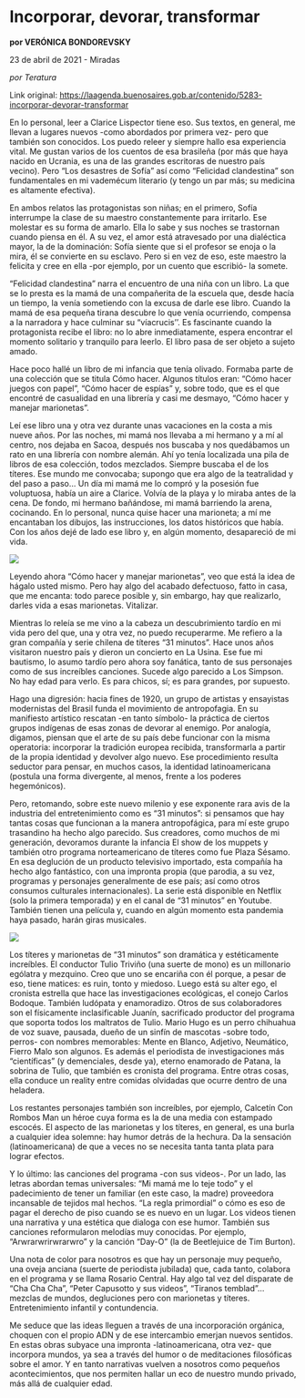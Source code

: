 # Incorporar, devorar, transformar

**por VERÓNICA BONDOREVSKY**

23 de abril de 2021 - Miradas

_por Teratura_

Link original: https://laagenda.buenosaires.gob.ar/contenido/5283-incorporar-devorar-transformar



En lo personal, leer a Clarice Lispector tiene eso. Sus textos, en general, me llevan a lugares nuevos -como abordados por primera vez- pero que también son conocidos. Los puedo releer y siempre hallo esa experiencia vital. Me gustan varios de los cuentos de esa brasileña (por más que haya nacido en Ucrania, es una de las grandes escritoras de nuestro país vecino). Pero “Los desastres de Sofía” así como “Felicidad clandestina” son fundamentales en mi vademécum literario (y tengo un par más; su medicina es altamente efectiva).




En ambos relatos las protagonistas son niñas; en el primero, Sofía interrumpe la clase de su maestro constantemente para irritarlo. Ese molestar es su forma de amarlo. Ella lo sabe y sus noches se trastornan cuando piensa en él. A su vez, el amor está atravesado por una dialéctica mayor, la de la dominación: Sofía siente que si el profesor se enoja o la mira, él se convierte en su esclavo. Pero si en vez de eso, este maestro la felicita y cree en ella -por ejemplo, por un cuento que escribió- la somete.




“Felicidad clandestina” narra el encuentro de una niña con un libro. La que se lo presta es la mamá de una compañerita de la escuela que, desde hacía un tiempo, la venía sometiendo con la excusa de darle ese libro. Cuando la mamá de esa pequeña tirana descubre lo que venía ocurriendo, compensa a la narradora y hace culminar su “víacrucis’’. Es fascinante cuando la protagonista recibe el libro: no lo abre inmediatamente, espera encontrar el momento solitario y tranquilo para leerlo. El libro pasa de ser objeto a sujeto amado.




Hace poco hallé un libro de mi infancia que tenía olivado. Formaba parte de una colección que se titula Cómo hacer. Algunos títulos eran: “Cómo hacer juegos con papel”, “Cómo hacer de espías” y, sobre todo, que es el que encontré de casualidad en una librería y casi me desmayo, “Cómo hacer y manejar marionetas”.




Leí ese libro una y otra vez durante unas vacaciones en la costa a mis nueve años. Por las noches, mi mamá nos llevaba a mi hermano y a mí al centro, nos dejaba en Sacoa, después nos buscaba y nos quedábamos un rato en una librería con nombre alemán. Ahí yo tenía localizada una pila de libros de esa colección, todos mezclados. Siempre buscaba el de los títeres. Ese mundo me convocaba; supongo que era algo de la teatralidad y del paso a paso… Un día mi mamá me lo compró y la posesión fue voluptuosa, había un aire a Clarice. Volvía de la playa y lo miraba antes de la cena. De fondo, mi hermano bañándose, mi mamá barriendo la arena, cocinando. En lo personal, nunca quise hacer una marioneta; a mí me encantaban los dibujos, las instrucciones, los datos históricos que había. Con los años dejé de lado ese libro y, en algún momento, desapareció de mi vida.




![](https://cdn.flowlikemusic.com/files/images/47472/92624046-5d0b-4789-ac84-5d952e89aefe.jpeg)




Leyendo ahora “Cómo hacer y manejar marionetas”, veo que está la idea de hágalo usted mismo. Pero hay algo del acabado defectuoso, fatto in casa, que me encanta: todo parece posible y, sin embargo, hay que realizarlo, darles vida a esas marionetas. Vitalizar.




Mientras lo releía se me vino a la cabeza un descubrimiento tardío en mi vida pero del que, una y otra vez, no puedo recuperarme. Me refiero a la gran compañía y serie chilena de títeres “31 minutos”. Hace unos años visitaron nuestro país y dieron un concierto en La Usina. Ese fue mi bautismo, lo asumo tardío pero ahora soy fanática, tanto de sus personajes como de sus increíbles canciones. Sucede algo parecido a Los Simpson. No hay edad para verlo. Es para chicos, sí; es para grandes, por supuesto.




Hago una digresión: hacia fines de 1920, un grupo de artistas y ensayistas modernistas del Brasil funda el movimiento de antropofagia. En su manifiesto artístico rescatan -en tanto símbolo- la práctica de ciertos grupos indígenas de esas zonas de devorar al enemigo. Por analogía, digamos, piensan que el arte de su país debe funcionar con la misma operatoria: incorporar la tradición europea recibida, transformarla a partir de la propia identidad y devolver algo nuevo. Ese procedimiento resulta seductor para pensar, en muchos casos, la identidad latinoamericana (postula una forma divergente, al menos, frente a los poderes hegemónicos).




Pero, retomando, sobre este nuevo milenio y ese exponente rara avis de la industria del entretenimiento como es “31 minutos”: si pensamos que hay tantas cosas que funcionan a la manera antropofágica, para mí este grupo trasandino ha hecho algo parecido. Sus creadores, como muchos de mi generación, devoramos durante la infancia El show de los muppets y también otro programa norteamericano de títeres como fue Plaza Sésamo. En esa deglución de un producto televisivo importado, esta compañía ha hecho algo fantástico, con una impronta propia (que parodia, a su vez, programas y personajes generalmente de ese país; así como otros consumos culturales internacionales). La serie está disponible en Netflix (solo la primera temporada) y en el canal de “31 minutos” en Youtube. También tienen una película y, cuando en algún momento esta pandemia haya pasado, harán giras musicales.




![](https://cdn.flowlikemusic.com/files/images/47473/5b6682b5-fd08-46b9-8d2a-40b902e2870b.jpeg)




Los títeres y marionetas de “31 minutos” son dramática y estéticamente increíbles. El conductor Tulio Triviño (una suerte de mono) es un millonario ególatra y mezquino. Creo que uno se encariña con él porque, a pesar de eso, tiene matices: es ruin, tonto y miedoso. Luego está su alter ego, el cronista estrella que hace las investigaciones ecológicas, el conejo Carlos Bodoque. También ludópata y enamoradizo. Otros de sus colaboradores son el físicamente inclasificable Juanín, sacrificado productor del programa que soporta todos los maltratos de Tulio. Mario Hugo es un perro chihuahua de voz suave, pausada, dueño de un sinfín de mascotas -sobre todo, perros- con nombres memorables: Mente en Blanco, Adjetivo, Neumático, Fierro Malo son algunos. Es además el periodista de investigaciones más “científicas” (y demenciales, desde ya), eterno enamorado de Patana, la sobrina de Tulio, que también es cronista del programa. Entre otras cosas, ella conduce un reality entre comidas olvidadas que ocurre dentro de una heladera.




Los restantes personajes también son increíbles, por ejemplo, Calcetín Con Rombos Man un héroe cuya forma es la de una media con estampado escocés. El aspecto de las marionetas y los títeres, en general, es una burla a cualquier idea solemne: hay humor detrás de la hechura. Da la sensación (latinoamericana) de que a veces no se necesita tanta tanta plata para lograr efectos.




Y lo último: las canciones del programa -con sus videos-. Por un lado, las letras abordan temas universales: “Mi mamá me lo teje todo” y el padecimiento de tener un familiar (en este caso, la madre) proveedora incansable de tejidos mal hechos. “La regla primordial” o cómo es eso de pagar el derecho de piso cuando se es nuevo en un lugar. Los videos tienen una narrativa y una estética que dialoga con ese humor. También sus canciones reformularon melodías muy conocidas. Por ejemplo, “Arwrarwrirwrarwro” y la canción “Day-O” (la de Beetlejuice de Tim Burton).




Una nota de color para nosotros es que hay un personaje muy pequeño, una oveja anciana (suerte de periodista jubilada) que, cada tanto, colabora en el programa y se llama Rosario Central. Hay algo tal vez del disparate de “Cha Cha Cha”, “Peter Capusotto y sus videos”, “Tiranos temblad”… mezclas de mundos, degluciones pero con marionetas y títeres. Entretenimiento infantil y contundencia.




Me seduce que las ideas lleguen a través de una incorporación orgánica, choquen con el propio ADN y de ese intercambio emerjan nuevos sentidos. En estas obras subyace una impronta -latinoamericana, otra vez- que incorpora mundos, ya sea a través del humor o de meditaciones filosóficas sobre el amor. Y en tanto narrativas vuelven a nosotros como pequeños acontecimientos, que nos permiten hallar un eco de nuestro mundo privado, más allá de cualquier edad.




